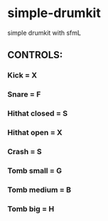 # simple-drumkit
simple drumkit with sfmL
## **CONTROLS:**

### Kick = X
### Snare = F
### Hithat closed = S
### Hithat open = X
### Crash = S
### Tomb small = G
### Tomb medium = B
### Tomb big = H

